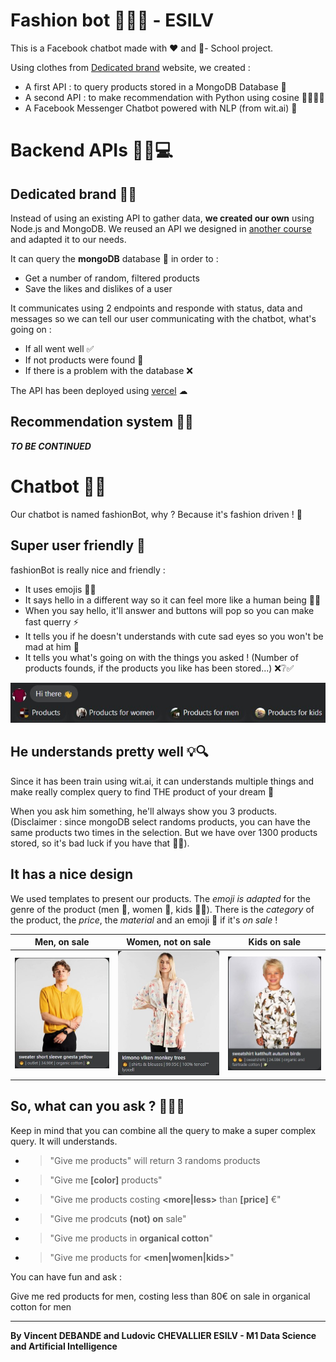 # Fashion bot 👕🧣🤖 - ESILV

This is a Facebook chatbot made with ❤ and 👕- School project. 

Using clothes from [Dedicated brand](https://www.dedicatedbrand.com/en/) website, we created : 

- A first API : to query products stored in a MongoDB Database 💾
- A second API : to make recommendation with Python using cosine 👨‍🏫👩‍🏫
- A Facebook Messenger Chatbot powered with NLP (from wit.ai) 🤖

# Backend APIs 👩‍💻💻

## Dedicated brand 👔👕

Instead of using an existing API to gather data, **we created our own** using Node.js and MongoDB. We reused an API we designed in [another course](https://github.com/92bondstreet/clear-fashion/blob/master/workshops/5-api-express.md) and adapted it to our needs.

It can query the **mongoDB** database 💾 in order to :

- Get a number of random, filtered products 
- Save the likes and dislikes of a user

It communicates using 2 endpoints and responde with status, data and messages so we can tell our user communicating with the chatbot, what's going on :

- If all went well ✅
- If not products were found 🔎
- If there is a problem with the database ❌

The API has been deployed using [vercel](https://vercel.com/) ☁

## Recommendation system 📂📝

***TO BE CONTINUED***

# Chatbot 📣💭

Our chatbot is named fashionBot, why ? Because it's fashion driven ! 👕

## Super user friendly 🥰

fashionBot is really nice and friendly : 

 - It uses emojis 🖖👋
 - It says hello in a different way so it can feel more like a human being 👩👨
 - When you say hello, it'll answer and buttons will pop so you can make fast querry ⚡
 - It tells you if he doesn't understands with cute sad eyes so you won't be mad at him 🥺
 - It tells you what's going on with the things you asked ! (Number of products founds, if the products you like has been stored...) ❌❔✅

![alt text](./img/Hello.jpg "Logo Title Text 1")

## He understands pretty well 💡🔍

Since it has been train using wit.ai, it can understands multiple things and make really complex query to find THE product of your dream 💭

When you ask him something, he'll always show you 3 products. (Disclaimer : since mongoDB select randoms products, you can have the same products two times in the selection. But we have over 1300 products stored, so it's bad luck if you have that 🤷‍♂️). 

## It has a nice design 

We used templates to present our products. The *emoji is adapted* for the genre of the product (men 🧑, women 👩, kids 👦👧). There is the *category* of the product, the *price*, the *material* and an emoji 💸 if it's *on sale* !

|         Men, on sale                                        |  Women, not on sale    | Kids on sale |
:---:                                                         |:---: |:---: |
| ![alt text](./img/product_template_m_s.jpg "Men on sale") |  ![alt text](./img/product_template_w_ns.jpg "Women not on sale")    | ![alt text](./img/product_template_k_s.jpg "Kids on sale")|

## So, what can you ask ? 🤔🕵️‍♀️ 

Keep in mind that you can combine all the query to make a super complex query. It will understands. 

- >"Give me products" will return 3 randoms products
- >"Give me **[color]** products"
- >"Give me products costing **<more|less>** than **[price]** €"
- >"Give me prodcuts **(not) on** sale"
- >"Give me products in **organical cotton**"
- >"Give me products for **<men|women|kids>**"

You can have fun and ask :

Give me red products for men, costing less than 80€ on sale in organical cotton for men 

---

**By Vincent DEBANDE and Ludovic CHEVALLIER 
ESILV - M1 Data Science and Artificial Intelligence**
